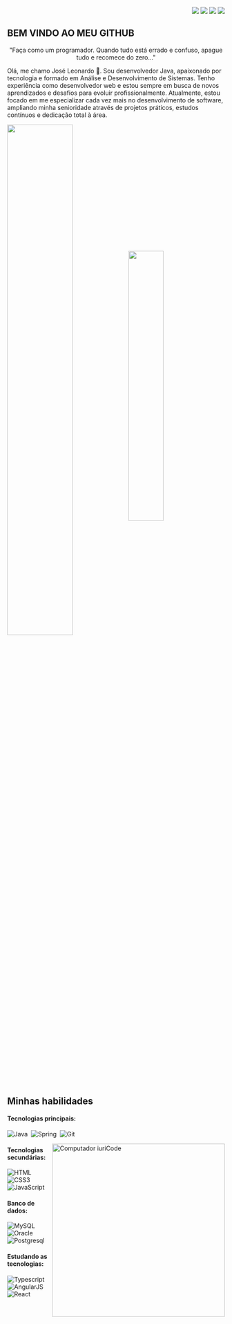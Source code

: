 <div>
    <p align="right">
        <a href="https://www.linkedin.com/in/jose-leonardo-cordeiro-bahia" target="_blank"><img src="https://img.shields.io/badge/-LinkedIn-%230077B5?style=for-the-badge&logo=linkedin&logoColor=white" target="_blank"></a> 
        <a href = "mailto:leonardo_cordeirobahia@hotmail.com"> <img src="https://img.shields.io/badge/-Gmail-%23333?style=for-the-badge&logo=gmail&logoColor=white" target="_blank"></a>
        <a href="https://www.instagram.com/jleonard0_" target="_blank"><img src="https://img.shields.io/badge/-Instagram-%23E4405F?style=for-the-badge&logo=instagram&logoColor=white"></a>
        <a href = "https://www.twitch.tv/devjleonardo"> <img src="https://img.shields.io/badge/Twitch-9146FF?style=for-the-badge&logo=twitch&logoColor=white" target="_blank"></a>
    </p>
</div>

## BEM VINDO AO MEU GITHUB 

<p align="center">"Faça como um programador. Quando tudo está errado e confuso, apague tudo e recomece do zero..." </p>
<p>
    Olá, me chamo José Leonardo 👋. Sou desenvolvedor Java, apaixonado por tecnologia e formado em Análise e Desenvolvimento de Sistemas. Tenho experiência como desenvolvedor web e estou sempre em busca de novos aprendizados e desafios para evoluir profissionalmente.
    Atualmente, estou focado em me especializar cada vez mais no desenvolvimento de software, ampliando minha senioridade através de projetos práticos, estudos contínuos e dedicação total à área.
</p>

<div style="margin-bottom:100px">
    <img width=55% align="center"  src="https://github-readme-streak-stats.herokuapp.com?user=devjleonardo&theme=radical&mode=weekly" />
    <img width=40% align="center" src="https://github-readme-stats-git-main-rafaelalexandrino.vercel.app/api/top-langs/?username=devjleonardo&show_icons=true&theme=radical&layout=compact" />
</div>

## Minhas habilidades

#### Tecnologias principais:

![Java](https://img.shields.io/badge/Java-ED8B00?style=for-the-badge&logo=openjdk&logoColor=white)&nbsp;
![Spring](https://img.shields.io/badge/Spring-6DB33F?style=for-the-badge&logo=spring&logoColor=white)&nbsp;
![Git](https://img.shields.io/badge/GIT-E44C30?style=for-the-badge&logo=git&logoColor=white)&nbsp;

<img src="https://raw.githubusercontent.com/MicaelliMedeiros/micaellimedeiros/master/image/computer-illustration.png" min-width="400px" max-width="400px" width="400px" align="right" alt="Computador iuriCode">

#### Tecnologias secundárias:

![HTML](https://img.shields.io/badge/HTML5-E34F26?style=for-the-badge&logo=html5&logoColor=white)&nbsp;
![CSS3](https://img.shields.io/badge/CSS3-1572B6?style=for-the-badge&logo=css3&logoColor=white)&nbsp;
![JavaScript](https://img.shields.io/badge/JavaScript-F7DF1E?style=for-the-badge&logo=javascript&logoColor=black)&nbsp;

#### Banco de dados:

![MySQL](https://img.shields.io/badge/MySQL-005C84?style=for-the-badge&logo=mysql&logoColor=white)&nbsp;
![Oracle](https://img.shields.io/badge/Oracle-F80000?style=for-the-badge&logo=Oracle&logoColor=white)&nbsp;
![Postgresql](https://img.shields.io/badge/PostgreSQL-316192?style=for-the-badge&logo=postgresql&logoColor=white)&nbsp;

#### Estudando as tecnologias:

![Typescript](https://img.shields.io/badge/TypeScript-007ACC?style=for-the-badge&logo=typescript&logoColor=white)&nbsp;
![AngularJS](https://img.shields.io/badge/AngularJS-E23237?style=for-the-badge&logo=angularjs&logoColor=white)&nbsp;
![React](https://img.shields.io/badge/React-20232A?style=for-the-badge&logo=react&logoColor=61DAFB)&nbsp;
